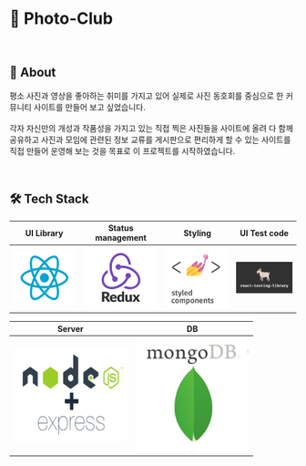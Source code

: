 # 📸 Photo-Club
<br>

## 📝 About

평소 사진과 영상을 좋아하는 취미를 가지고 있어 실제로 사진 동호회를 중심으로 한 커뮤니티 사이트를 만들어 보고 싶었습니다. 
<br>
<br>
각자 자신만의 개성과 작품성을 가지고 있는 직접 찍은 사진들을 사이트에 올려 다 함께 공유하고 사진과 모임에 관련된 정보 교류를 게시판으로 편리하게 할 수 있는 사이트를 직접 만들어 운영해 보는 것을 목표로 이 프로젝트를 시작하였습니다.

<br>

## 🛠️ Tech Stack
|               UI Library                |                      Status management               |                Styling                 |                UI Test code               | 
| :----------------------------------------: | :-----------------------------------------------: | :----------------------------------------: | :--------------------------------------------: |
| <img src="images/React.png" width="200px"> | <img src="images/redux.png" width="200px"> | <img src="images/SC.png" width="200px"> | <img src="images/react testing library.jpeg" width="200px"> |

|                        Server                        |                        DB                        |               
|:----------------------------------------------------: | :---------------------------------------: |
| <img src="images/node.png" width="200px"> | <img src="images/Mongo.png" width="200px"> | 

<br>

<!--## 👁️ Preview
<img src="images/Home.jpg">--!>
<!-- #### [웹사이트 방문하기](https://photo-club-korea.herokuapp.com/) --!>

<!--<p align="center">
  <img src="images/로고.png" width="400px">
</p>--!>


<!--## 프로젝트 기능

실제로 사이트를 이용하게 된다면 동호회 회원들이 넷상에서 교류를 원활하게 할 수 있도록 기능들을 계획하였으며 만약 자신이 동호회 회원이라는 사용자 입장이라면 이러한 기능이 있으면 좋겠다라는 것을 생각하고 공감해보며 프로젝트를 진행하였습니다. 

* jwt, bcrypt 을 활용한 로그인 인증, 회원가입, 개인 프로필 조회 및 수정 기능.

* 정보 교류 목적의 CRUD 중심의 가입인사, 모임 후기 커뮤니티 게시판. 검색, 페이징, 게시판 글쓰기, 삭제, 수정, 조회(댓글 갯수, 방문수, 이미지 파일 유뮤 표시), 댓글 기능. 로그인 인증 후에 게시글을 쓰거나 조회할 수 있도록 보안 설정을 해두었으며 개인이 작성한 글과 댓글만이 수정 삭제할 수 있는 권한 기능.

* 포토 중심의 CRUD 형식의 장르별 카테고리 갤러리. 마찬가지로 검색, 페이징, 게시판 글쓰기, 삭제, 수정, 조회, 좋아요/싫어요 가 가능하며 로그인 인증 후에 포토를 올리거나 조회할 수 있도록 보안 설정을 해두었으며 개인이 작성한 글과 댓글만이 수정 삭제할 수 있는 권한 기능.

* 다음 모임 장소를 표시하는 지도 API 기능. [회원 관리 시스템](https://github.com/k0502s/Member-Admin-System)에서 모임 장소 업데이트 기능.

* 회원들의 문의 사항을 챗봇으로 데이터를 받아내어 DB에 저장하는 챗봇 시스템 기능. [회원 관리 시스템](https://github.com/k0502s/Member-Admin-System)에서 문의 사항 데이터 view로 직관적으로 확인 가능.

* 홈 화면에서 다양한 카테고리로 접근 가능한 조회 리스트 및 이미지 슬라이더.

* 모바일 디바이스에 대응한 반응형 CSS 스타일링.

<br>

## 웹사이트 화면

|             홈(로그인 및 회원가입)              |           포토 갤러리 리스트            |
| :-------------------------: | :---------------------------: |
| <img src="images/Home.jpg"> | <img src="images/PhotoList.jpg"> |

|            커뮤니티 게시판 리스트             |            포토 디테일 페이지           |
| :---------------------------: | :--------------------------: |
| <img src="images/PostList.jpg"> | <img src="images/PhotoDetail.jpg"> |

|             커뮤니티 디테일 페이지              |              포토 추가 페이지             |
| :---------------------------: | :--------------------------: |
| <img src="images/PostDetail.jpg"> | <img src="images/PhotoAdd.jpg"> |

|             게시판 글쓰기 페이지          |              챗봇             |
| :---------------------------: | :--------------------------: |
| <img src="images/PostAdd.jpg"> | <img src="images/ChatBot.jpg"> |

|             지도 API             |              프로필             |
| :---------------------------: | :--------------------------: |
| <img src="images/Map.jpg"> | <img src="images/Profile.jpg"> |

|             프로필 수정 페이지             |              동호회 소개 페이지             |
| :---------------------------: | :--------------------------: |
| <img src="images/ProfileEdit.jpg"> | <img src="images/About.jpg"> |


<br>

## 기술 스택

|               UI 라이브러리                |                      상태 관리                       |                  비동기 상태 관리                   |                스타일링                 |
| :----------------------------------------: | :-----------------------------------------------: | :----------------------------------------: | :---------------------------------------------: |
| <img src="images/React.png" width="200px"> | <img src="images/redux.png" width="200px"> | <img src="images/redux saga.png" width="200px"> | <img src="images/SC.png" width="200px"> |

|                        서버                        |                        DB                        |                        Transcompiler                        |               테스트 코드               | 
|:----------------------------------------------------: | :---------------------------------------: | :---------------------------------------------------------: | :--------------------------------------------: |
| <img src="images/node.png" width="200px"> | <img src="images/Mongo.png" width="200px"> | <img src="images/babel.png" width="200px"> | <img src="images/react testing library.jpeg" width="200px"> |

<br>

|                오픈 API-1                  |                 오픈 API-2            |            오픈 API-3              |
|:----------------------------------------------------: | :---------------------------------------: | :---------------------------------------------------------: |
| <img src="images/kakomap.png" height="200px"> | <img src="images/Dialogflow.png" height="225px"> | <img src="images/Ckeditor5.png" height="200px"> |

<br>

## 프로젝트를 진행하며 어려웠던 점.

* 동호회 커뮤니티 사이트인 만큼 서로의 교류가 원활하게끔 하도록 사이트를 구현하는 것에 신경쓰는 것이 어려웠던 기억이 있었습니다. 프로젝트를 시작하기전부터 정말로 사람들이 활동할 수 있을 만큼의 사이트를 구축하고자 마음을 먹었고 실제 운영중인 동호회 사이트나 커뮤니티 사이트들을 참고하며 실제 돌아갈 수 있을 만큼의 기능들을 가진 웹을 만들고자 하였습니다. 성공한 기능들도 있고 아직까지도 어떻게 이 기능을 구현할지 모르는 기능들 또한 있었습니다. 구현하지 못한 기능들에 자신감이 떨어지기도 하였지만 이 과정을 통해 자기 자신에 대한 한계를 느끼기도 하였고 앞으로 어떤 방향으로 프로젝트를 진행할지, 어떤 방향으로 개발자로서 역량을 갖추기 위한 학습을 할지 지표를 알게된 것 같았습니다.

* 또 다른 어려움은 구체적인 예 없이 Doc을 찾아보며 혼자서 기능을 구현하는 것과 실제로 Deploy하는 것이 무척 어려웠던 것 같았습니다. 예로 챗봇은 구글 API을 사용하였는데 React.js 환경에 코드 구현부터 시작하여 마지막 Deploy까지 기능을 구현하기 위한 많은 조건들을 찾아내고 해결하는 것이 처음 해보는 저에게는 큰 어려움이었습니다. 특히 Deploy는 실제 개발 환경과 다르게 많은 제약과 조건들이 존재하여 챗봇뿐만 아니라 다른 기능들에서도 디버깅에 대한 노력이 필요했던 것 같았습니다.

* 재미있으면서도 어려웠던 것은 CSS 스타일링이었습니다. 전체적인 기능 완성 후 그럴듯한 웹 사이트로 보이기 위한 작업이 이렇게 힘들었다는 것을 꺠달았던 것 같았습니다. 웹 디자인에 대한 경험적으로 제로였던 저는 여러 실제 존재하는 커뮤니티 사이트의 디자인을 참고할 수 밖에 없었습니다. 그대신 그대로 디자인을 참고하는 것보다 이 참고한 디자인에 영감을 얻고 자신만의 디자인을 구축하는 것이 무척 재미있던 경험이었습니다. 하지만 더욱 어려웠던 것은 원하는 디자인대로 그려내기 위한 코드 작성이었습니다. 상상으로는 잘되지만 코드로 구현하면 생각대로 그려지지 않는 장애물에 애를 먹었던 기억이 새록새록 하였습니다. 하지만 눈으로 보이는 결과물에 즐거웠던 기억 또한 있었습니다.

<br>

## 프로젝트를 진행하며 아쉬웠던 점.

* 프로젝트 코드들의 더 효율적인 리펙토링이 부족하다는 느낌을 받았습니다. 최대한 코드를 정리하였지만 경험적인 부분에서 많은 부족함을 깨달았습니다. 변수명 짓기 만약 다른 사람이 이 프로젝트를 보면 가독성과 이해가 잘 될지와 같은 고민을 많이 하고 생각해보았던 것 같았습니다. 나중에 많은 프로젝트 코드를 분석하며 이러한 리펙토링에 대한 경험 또한 쌓고 싶다고 생각했습니다.

* TypeScript의 타입 지정에 대한 코드 활용에도 아직 기초적인 부분만을 적용할 수 있어 더 아름다운 코드로 TypeScript을 적용하지 못한 것이 아쉬웠습니다. 코드량만 늘어나기만 하지 않았나 싶기도 하면서도 추후 더 효율적인 타입 지정 문법 활용을 배우고 싶은 생각도 하게 되었습니다.

<br>

# 여러 기술을 사용하며 느낀점과 배운점들


## - UI 라이브러리와 상태 관리 - React.js와 Redux, Redux-Saga

 * 프로젝트를 진행하면서 UI 라이브러리로 [React.js](https://github.com/facebook/react)을 사용하였습니다. React.js을 사용한 이유로 처음으로 배운 UI 라이브러리이기도 하였으며 제일 많이 쓰이는 라이브러리라고 알고 있었기 때문이었습니다. 프로젝트를 통해 왜 React.js을 쓰는지 알게된 점이 가장 큰 의미가 있었습니다. React.js을 쓰면서 실제 실무에서 생상성이 확실히 좋을 것이라는 느낌을 받았습니다. 앞으로 React.js에 익숙해진다면 더욱 생상성의 시너지가 붙을 것 같다고도 생각하게 되었습니다. 특히 함수형 Hook을 사용하면서 React.js는 더욱 직관적인 개발을 할 수 있게 되었다고 생각하며 앞으로의 React.js 전망은 유망하다고 생각합니다.

 * [Redux](https://github.com/reduxjs/redux), [Redux-Saga](https://github.com/redux-saga/redux-saga)의 비동기 상태 관리는 React.js의 생상성을 더욱 더 높여주는 스킬이었습니다. 처음에 이 스킬을 공부하고 나서 워낙 낯선 개념이기도 하였고 헷갈리는 스킬이라고 생각하여 프로젝트를 하기 전에는 Redux을 왜 써야하는지 느낌을 받지 못하고 있었습니다. 초반에 세팅할 것도 많고 오류가 많이 등장하여 익숙해지는데 끙끙 앓았던 것 같았습니다. 하지만 프로젝트를 통해 Redux, Redux-Saga을 투입하여 사용해본 결과 실제 실무에서 스케일이 큰 프로젝트에서는 확실히 필요한 스킬이라고 깨닫게 되었습니다. 비록 개인 프로젝트에서는 Redux 상태관리가 불필요할지는 몰라도 스케일이 큰 프로젝트의 깊숙이 뿌리내린 수 많은 컴포넌트들이 있다면 Redux 상태관리는 필수라고 생각합니다.

<br>

## - 스타일링 - Styled-Components과 Reactstrap, material-ui

* CSS 스타일링을 위해 [Styled-Components](https://github.com/styled-components/styled-components)을 사용하였습니다. 프로젝트를 진행하기 전에는 CSS는 CSS 그 자체로 혹은 Sass을 이용하여 스타일링을 하였지만 이번 프로젝트에서는 컴포넌트를 CSS-in-JS 방식으로 스타일링 하는 Styled-Components을 활용한 방식을 메인으로 사용하였습니다. 사실 처음에는 CSS-in-JS 방식이 낯설어 익숙한 CSS나 Sass을 쓸까 생각하기도 하였지만 이번 프로젝트로 Styled-Components을 통한 CSS-in-JS 방식에 익숙해지자 React.js 환경에서 보통 CSS나 Sass보다 Styled-Components이 훨씬 가독성이 좋으며 추후 유지보수 측면에서 우의를 차지하고 있다고 생각하게 되었습니다. 그만큼 사용할 수 있으면 매우 효율적이고 훌륭한 스킬이라고 알게되었습니다. 특히 React.js 환경에서 props을 활용한 CSS 스타일링은 개발하면서 정말 마음에든 스킬이었습니다.

* 더 높은 생상성을 위하여 CSS 라이브러리를 활용하기도 하였습니다. [Reactstrap](https://reactstrap.github.io)과 [material-ui](https://github.com/mui-org/material-ui)을 활용하였습니다. 레이아웃이라든지 간단한 Box 카드, Button 등등을 라이브러리를 통하여 더욱 빠르게 스타일링 할 수 있는 경험을 해보게 되었습니다. 특히 아직 부족한 실력에 레이아웃을 설계하는데 힘이 들었는데 라이브러리의 도움을 많이 받아 원활하게 원하는 view을 얻을 수 있었습니다. 특히 모바일 디바이스의 레이아웃 대응에도 매우 도움이 되었습니다.

<br>

## - 서버와 DB - Express와 MongoDB

* 서버는 JS을 통해 서버를 구축할 수 있는 [Express](https://github.com/expressjs/express)을 활용하였습니다. 프론트엔드를 희망하는 저는 JS 위주의 언어를 공부하였기에 JS로만 서버를 구축할 수 있다는 것에 메리트가 있다고 생각하여 프로젝트를 완성하는데 Node + Express을 선택하게 되었습니다. 

* 간단한 CRUD Restful API을 작성해보는 경험을 하게되었으며 클라이언트와 연동해보는 경험을 통해 CROS 정책에 관한 이해와 대처 방법 또한 알게 되었고 실제 실무에서 프론트엔드로서 백엔드 개발자분들과 원활한 협업과 소통이 되기 위한 역량을 조금이나마 쌓게 되었다고 생각합니다. 실제 웹의 데이터와 서버가 어떤 사이클로 작동하는지 확실히 이해하게된 뜻 깊은 스킬 경험이었습니다. 특히 JS의 async await, Promise와 같은 비동기 문법이 많이 사용하게 되어 비동기 문법에 대해서도 공부 및 이해 하는데 매우 도움이 되었습니다.

* DB는 프로젝트를 시작하기 전 [Mysql](https://github.com/mysql)과 [MongoDB](https://github.com/mongodb/mongo) 둘 중 어떤 종류의 DB을 써볼까 고민했었습니다. 결국 MongoDB을 선택하였습니다. Mysql이 기본이고 많이 쓰인다고 들었지만 MongoDB는 Document로 데이터를 저장하며 더 다향하게 데이터 타입을 헨들링할 수 있어 빠르게 프로젝트에 적용할 수 있다는 장점에 마음이 이끌렸습니다. 또 앞으로 많은 기업들이 Document 객체 지향과 조합이 좋아 편리하기 때문에 많이 선택 스킬로 채택된다는 소식을 듣게 되어 써봐야겠다고 확신하게 되었습니다. 아주 기초적이지만 DB의 기본 메서드들을 활용하며 CRUD 쿼리들을 만들어내는 것에 재미를 느끼기고 하였습니다. 하지만 워낙 다양한 메서드들과 사용 방법들이 있어 이 방대한 사용 설명서를 어렵게 검색하여 찾는 노력, 때로는 알 수 없는 오류에 부딫히는 어려움을 겪기도 하였습니다.

<br>

## - Transcompiler - Babel

* 솔직히 프로젝트를 진행하기 전에는 Babel이라는 컴파일러를 왜 쓰는지 어떻게 쓰는지 가늠이 가지 않았었습니다. 하지만 이번 프로젝트를 진행하면서
적용하는 방법과 왜 써야하는지 확실히 알게되었습니다. 실제 실무에서 babel은 개발자들에게 있어 매우 중요한 컴파일러라고 생각하게 되었습니다. 특히 저같이 ES6 문법 위주로 공부를 하였기 때문에 실제 프로젝트 진행 하면 필수적으로 적용해야 된다고 생각하기도 하였습니다.

* 또 생각보다 적용하는데 어렵지 않았으며 편리한 방법이 많이 존재하여 무리 없이 프로젝트에 적용해보는 경험을 하게 되었던 갓 같았습니다.

<br>

## - 테스트 코드 - Jest와 React testing library

* 이번 프로젝트에 테스트 코드 또한 작성하게 되었습니다. 지금까지 코드만 짜고 로컬에서 실행시켜 보고 눈으로만 확인하는 테스트로 만족하고 있었지만 아예 실제로 테스트 코드라는 독자적인 코드를 따로 입력하여 테스트를 돌린 다는 개념은 무척 어렵게 느껴졌고 배우면서 어떻게 테스트 코드를 작성할지 막막하였던 기억이 있었습니다. 하지만 어떻게 테스트 코드를 작성하여 어떤 식으로 사이클이 돌아가는지 한번 익숙해지니 쭉 나아가게 된 스킬 적용이었습니다. 확실히 테스트 코드를 작성하는 것이 프로젝트가 테스트를 하지 않았을 때보다 견고해진다는 것을 느끼게 되었습니다. 실제 실무에서도 이러한 테스트가 있다면 생산성이 방해되는 디버깅을 피할 수 있고 미리 예방할 수 있다는 것에 좋을 것 같다고 생각하게 되었습니다.

* 테스트 프레임워크로 Jest을 사용하고 [react testing library](https://github.com/testing-library/react-testing-library)을 사용하여 React 환경에서의 핵심인 DOM 컴포넌트를 중심적으로 테스트 코드 작성에 집중 할 수 있었습니다. Redux 스토어에서 컴포넌트가 잘 랜더링 되는지, Redux의 액션 및 리듀서가 상태를 잘 업데이트하고 잘 랜더링하는지, React 라우터가 잘 작동하는지 등 기능적인 부분들을 테스트하는 경험을 하게 되었습니다. 또 Redux Saga의 비동기 테스트를 더 손쉽게 테스트 할 수 있는 [redux-saga-test-plan](https://github.com/jfairbank/redux-saga-test-plan)라는 라이브러리를 적용하여 테스트 해보는 등 다양한 시도와 경험을 하게 되었습니다.

* 솔직히 아직 모르는 많은 테스트 코드 문법이 존재하고 실제 실무에서도 빠르게 코드를 작성할 수 있는 역량까지 도달했다고 말할 수는 없다고 생각하여 개인 프로젝트를 통한 테스트 코드 경험은 앞으로 어떤 방향으로 테스트 코드 작성에 대한 공부에 접근할 수 있는지 알아보았다고 말하고 싶습니다. 

<br>

## - 오픈 API- KakoMap, Dialogflow, CKEditor5 

* 오픈 API을 적용하는 경험 또한 하게 되었습니다. 아주 간단한 API 적용이었지만 간단한 경험을 통해 다른 API 적용에 겁을 먹지 않을 수 있다는 역량을 갖게 되었다고 말하고 싶습니다. 이 프로젝트에서 적용한 오픈 API는 [KakaoMap](https://apis.map.kakao.com), [Dialogflow](https://dialogflow.cloud.google.com/), [CKEditor5](https://ckeditor.com/ckeditor-5)입니다.

* KakoMap을 통해 이 프로젝트에서는 다른 프로젝트인 [사진 동호회 사이트](https://github.com/k0502s/Photo-Club)의 다음 모임 장소 지도 데이터를 업데이트 할 수 있도록 스스로 오픈 API 데이터를 클라이언트와 서버 및 DB을 활용하여 나만의 기능을 만들어 내는 뜻 깊은 경험을 하게 되었습니다.

* CKEditor5는 Webpack을 eject을 해야 적용할 수 있어 상당히 익숙하지 못한 어려움을 느꼈던 것 같았습니다. 또 맞지 않는 세세한 버젼에 따른 에러를 찾아내고 다른 버젼으로 바꾸는 작업을 하는 등 매우 까다로운 API였던 것 같았습니다. 그래도 지금까지 CRA만 사용하다가 Webpack을 살펴보는 경험을 할 수 있어 좋은 시도였다고 생각합니다. 실제 많은 사이트에서 CKEditor5는 많이 쓰이고 있어 앞으로 쓸 일이 있지 않을까 생각해보았습니다.

<br> 
--!>
